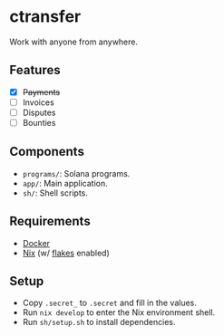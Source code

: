 # ctransfer

Work with anyone from anywhere.

## Features

- [X] ~~Payments~~
- [ ] Invoices
- [ ] Disputes
- [ ] Bounties

## Components

- `programs/`: Solana programs.
- `app/`: Main application.
- `sh/`: Shell scripts.

## Requirements

- [Docker](https://docs.docker.com/get-docker/)
- [Nix](https://nixos.org/download.html) (w/ [flakes](https://nixos.wiki/wiki/Flakes) enabled)

## Setup

- Copy `.secret_` to `.secret` and fill in the values.
- Run `nix develop` to enter the Nix environment shell.
- Run `sh/setup.sh` to install dependencies.
